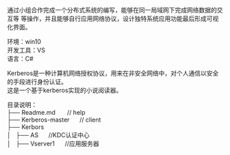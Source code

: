 通过小组合作完成一个分布式系统的编写，能够在同一局域网下完成网络数据的交互等 等操作，并且能够自行应用网络协议，设计独特系统应用功能最后形成可视化界面。   
   
环境：win10  
开发工具：VS  
语言：C#  
  
Kerberos是一种计算机网络授权协议，用来在非安全网络中，对个人通信以安全的手段进行身份认证。  
这是一个基于kerberos实现的小说阅读器。  
 
目录说明：   
├── Readme.md  &nbsp;&nbsp;&nbsp;&nbsp;&nbsp;  // help  
├── Kerberos-master      &nbsp;&nbsp;&nbsp;&nbsp;      // client  
├── Kerbors  
│&nbsp;&nbsp;&nbsp;├── AS     &nbsp;&nbsp;&nbsp;&nbsp;     //KDC认证中心  
│&nbsp;&nbsp;&nbsp;├── Vserver1   &nbsp;&nbsp;&nbsp;&nbsp;         //应用服务器  
                   

